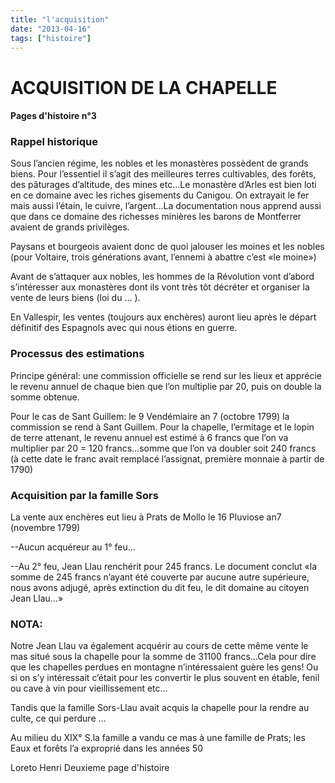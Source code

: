 ```yaml
---
title: "l'acquisition"
date: "2013-04-16"
tags: ["histoire"]
---
```


# ACQUISITION DE LA CHAPELLE

#### Pages d'histoire n°3

### Rappel historique

Sous l’ancien régime, les nobles et les monastères possèdent de grands biens. Pour l’essentiel il s’agit des meilleures terres cultivables, des forêts, des pâturages d’altitude, des mines etc…Le monastère d’Arles est bien loti en ce domaine avec les riches gisements du Canigou. On extrayait le fer mais aussi l’étain, le cuivre, l’argent…La documentation nous apprend aussi que dans ce domaine des richesses minières les barons de Montferrer avaient de grands privilèges.

Paysans et bourgeois avaient donc de quoi jalouser les moines et les nobles (pour Voltaire, trois générations avant, l’ennemi à abattre c’est «le moine»)

Avant de s’attaquer aux nobles, les hommes de la Révolution vont d’abord s’intéresser aux monastères dont ils vont très tôt décréter et organiser la vente de leurs biens (loi du … ).

En Vallespir, les ventes (toujours aux enchères) auront lieu après le départ définitif des Espagnols avec qui nous étions en guerre.

### Processus des estimations

Principe général: une commission officielle se rend sur les lieux et apprécie le revenu annuel de chaque bien que l’on multiplie par 20, puis on double la somme obtenue.

Pour le cas de Sant Guillem: le 9 Vendémiaire an 7 (octobre 1799) la commission se rend à Sant Guillem. Pour la chapelle, l’ermitage et le lopin de terre attenant, le revenu annuel est estimé à 6 francs que l’on va multiplier par 20 = 120 francs…somme que l’on va doubler soit 240 francs (à cette date le franc avait remplacé l’assignat, première monnaie à partir de 1790)

### Acquisition par la famille Sors

La vente aux enchères eut lieu à Prats de Mollo le 16 Pluviose an7 (novembre 1799)

--Aucun
acquéreur au 1° feu…

--Au 2° feu, Jean Llau renchérit pour 245 francs. Le document conclut «la somme de 245 francs n’ayant été couverte par aucune autre supérieure, nous avons adjugé, après extinction du dit feu, le dit domaine au citoyen Jean Llau…»

### NOTA:

Notre Jean Llau va également acquérir au cours de cette même vente le mas situé sous la chapelle pour la somme de 31100 francs…Cela pour dire que les chapelles perdues en montagne n’intéressaient guère les gens! Ou si on s’y intéressait c’était pour les convertir le plus souvent en étable, fenil ou cave à vin pour vieillissement etc…

Tandis que la famille Sors-Llau avait acquis la chapelle pour la rendre au culte, ce qui perdure …

Au milieu du XIX° S.la famille a vandu ce mas à une famille de Prats; les Eaux et forêts l’a exproprié dans les années 50

Loreto Henri
Deuxieme page d'histoire
